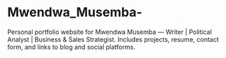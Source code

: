 # Mwendwa_Musemba-
Personal portfolio website for Mwendwa Musemba — Writer | Political Analyst | Business &amp; Sales Strategist. Includes projects, resume, contact form, and links to blog and social platforms.
